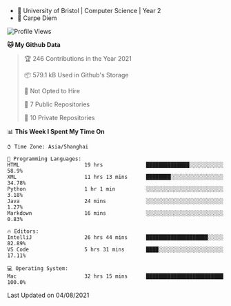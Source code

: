 - :school: University of Bristol | Computer Science | Year 2
- :musical_keyboard: Carpe Diem

<!--START_SECTION:waka-->
![Profile Views](http://img.shields.io/badge/Profile%20Views-0-blue)

**🐱 My Github Data** 

> 🏆 246 Contributions in the Year 2021
 > 
> 📦 579.1 kB Used in Github's Storage 
 > 
> 🚫 Not Opted to Hire
 > 
> 📜 7 Public Repositories 
 > 
> 🔑 10 Private Repositories  
 > 
📊 **This Week I Spent My Time On** 

```text
⌚︎ Time Zone: Asia/Shanghai

💬 Programming Languages: 
HTML                     19 hrs              ██████████████░░░░░░░░░░░   58.9% 
XML                      11 hrs 13 mins      ████████░░░░░░░░░░░░░░░░░   34.78% 
Python                   1 hr 1 min          ░░░░░░░░░░░░░░░░░░░░░░░░░   3.18% 
Java                     24 mins             ░░░░░░░░░░░░░░░░░░░░░░░░░   1.27% 
Markdown                 16 mins             ░░░░░░░░░░░░░░░░░░░░░░░░░   0.83%

🔥 Editors: 
IntelliJ                 26 hrs 44 mins      ████████████████████░░░░░   82.89% 
VS Code                  5 hrs 31 mins       ████░░░░░░░░░░░░░░░░░░░░░   17.11%

💻 Operating System: 
Mac                      32 hrs 15 mins      █████████████████████████   100.0%

```


 Last Updated on 04/08/2021
<!--END_SECTION:waka-->